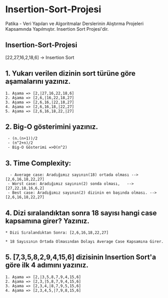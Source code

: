 # Insertion-Sort-Projesi
Patika - Veri Yapıları ve Algoritmalar Derslerinin Alıştırma Projeleri Kapsamında Yapılmıştır. Insertion Sort Projesi'dir. 
## Insertion-Sort-Projesi
[22,27,16,2,18,6] -> Insertion Sort  
 


 ## 1. Yukarı verilen dizinin sort türüne göre aşamalarını yazınız.
```
1. Aşama => [2,|27,16,22,18,6]
2. Aşama => [2,6,|16,22,18,27]
3. Aşama => [2,6,16,|22,18,27]
4. Aşama => [2,6,16,18,|22,27]
5. Aşama => [2,6,16,18,22,|27]
```   

## 2. Big-O gösterimini yazınız.

```
 - (n.(n+1))/2
 - (n^2+n)/2
 - Big-O Gösterimi =>O(n^2)

 ```

## 3. Time Complexity:

```
  - Average case: Aradığımız sayının(18) ortada olması -->[2,6,16,18,22,27]
 - Worst case: Aradığımız sayının(2) sonda olması,   -->[27,22,18,16,6,2]
 - Best case: Aradığımız sayının(2) dizinin en başında olması. -->[2,6,16,18,22,27]
 ```


 
 ## 4. Dizi sıralandıktan sonra 18 sayısı hangi case kapsamına girer? Yazınız.
 ```
 * Dizi Sıralandıktan Sonra: [2,6,16,18,22,27]

* 18 Sayısının Ortada Olmasından Dolayı Average Case Kapsamına Girer.
```


## 5. [7,3,5,8,2,9,4,15,6] dizisinin Insertion Sort'a göre ilk 4 adımını yazınız.
```
1. Aşama => [2,|3,5,8,7,9,4,15,6]
2. Aşama => [2,3,|5,8,7,9,4,15,6]
3. Aşama => [2,3,4,|8,7,9,5,15,6]
4. Aşama => [2,3,4,5,|7,9,8,15,6]
```
     
